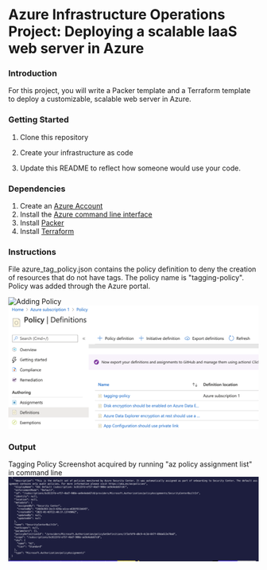 # Azure Infrastructure Operations Project: Deploying a scalable IaaS web server in Azure

### Introduction
For this project, you will write a Packer template and a Terraform template to deploy a customizable, scalable web server in Azure.

### Getting Started
1. Clone this repository

2. Create your infrastructure as code

3. Update this README to reflect how someone would use your code.

### Dependencies
1. Create an [Azure Account](https://portal.azure.com) 
2. Install the [Azure command line interface](https://docs.microsoft.com/en-us/cli/azure/install-azure-cli?view=azure-cli-latest)
3. Install [Packer](https://www.packer.io/downloads)
4. Install [Terraform](https://www.terraform.io/downloads.html)

### Instructions
File azure_tag_policy.json contains the policy definition to deny the creation of resources that do not have tags. The policy name is "tagging-policy". Policy was added through the Azure portal. 

![Adding Policy](screenshot_adding_policy.png=250x)
<img src="screenshot_adding_policy.png" alt="drawing" width="600"/>

### Output

Tagging Policy Screenshot acquired by running "az policy assignment list" in command line
![Tagging Policy](screenshot_tagging_policy.png)

